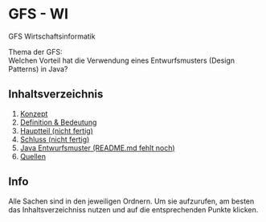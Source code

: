 # GFS - WI
GFS Wirtschaftsinformatik

Thema der GFS: </br>
Welchen Vorteil hat die Verwendung eines Entwurfsmusters (Design Patterns) in Java?

## Inhaltsverzeichnis
1. [Konzept](./konzept)
2. [Definition & Bedeutung](./ausarbeitung/definition&bedeutung)
3. [Hauptteil (nicht fertig)](./ausarbeitung/hauptteil)
4. [Schluss (nicht fertig)](./ausarbeitung/schluss)
5. [Java Entwurfsmuster (README.md fehlt noch)](./java)
6. [Quellen](./ausarbeitung/quellen)

## <h2>Info</h2>
Alle Sachen sind in den jeweiligen Ordnern. Um sie aufzurufen, am besten das Inhaltsverzeichniss nutzen und auf die entsprechenden Punkte klicken.
